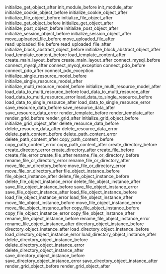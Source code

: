 initialize_get_object_after
init_module_before
init_module_after
initialize_cookie_object_before
initialize_cookie_object_after
initialize_file_object_before
initialize_file_object_after
initialize_get_object_before
initialize_get_object_after
initialize_post_object_before
initialize_post_object_after
initialize_session_object_before
initialize_session_object_after
move_uploaded_file_before
move_uploaded_file_after
read_uploaded_file_before
read_uploaded_file_after
initialize_block_abstract_object_before
initialize_block_abstract_object_after
load_template_content_before
load_template_content_after
create_main_layout_before
create_main_layout_after
connect_mysql_before
connect_mysql_after
connect_mysql_exception
connect_pdo_before
connect_pdo_after
connect_pdo_exception
initialize_single_resource_model_before
initialize_single_resource_model_after
initialize_multi_resource_model_before
initialize_multi_resource_model_after
load_data_to_multi_resource_before
load_data_to_multi_resource_after
load_data_to_multi_resource_error
load_data_to_single_resource_before
load_data_to_single_resource_after
load_data_to_single_resource_error
save_resource_data_before
save_resource_data_after
save_resource_data_error
render_template_before
render_template_after
render_grid_before
render_grid_after
initialize_grid_object_before
initialize_grid_object_after
delete_resource_data_before
delete_resource_data_after
delete_resource_data_error
delete_path_content_before
delete_path_content_error
delete_path_content_after
copy_path_content_before
copy_path_content_error
copy_path_content_after
create_directory_before
create_directory_error
create_directory_after
create_file_before
create_file_error
create_file_after
rename_file_or_directory_before
rename_file_or_directory_error
rename_file_or_directory_after
move_file_or_directory_before
move_file_or_directory_error
move_file_or_directory_after
file_object_instance_before
file_object_instance_after
delete_file_object_instance_before
delete_file_object_instance_error
delete_file_object_instance_after
save_file_object_instance_before
save_file_object_instance_error
save_file_object_instance_after
load_file_object_instance_before
load_file_object_instance_error
load_file_object_instance_after
move_file_object_instance_before
move_file_object_instance_error
move_file_object_instance_after
copy_file_object_instance_before
copy_file_object_instance_error
copy_file_object_instance_after
rename_file_object_instance_before
rename_file_object_instance_error
rename_file_object_instance_after
directory_object_instance_before
directory_object_instance_after
load_directory_object_instance_before
load_directory_object_instance_error
load_directory_object_instance_after
delete_directory_object_instance_before
delete_directory_object_instance_error
delete_directory_object_instance_after
save_directory_object_instance_before
save_directory_object_instance_error
save_directory_object_instance_after
render_grid_object_before
render_grid_object_after
